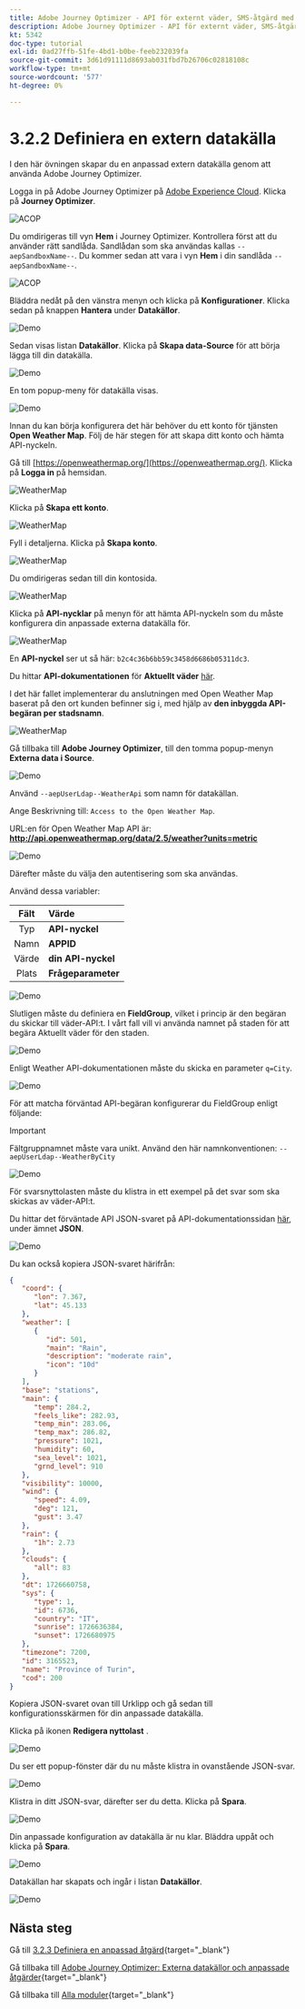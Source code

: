 ```yaml
---
title: Adobe Journey Optimizer - API för externt väder, SMS-åtgärd med mera - Definiera en extern datakälla
description: Adobe Journey Optimizer - API för externt väder, SMS-åtgärd med mera - Definiera en extern datakälla
kt: 5342
doc-type: tutorial
exl-id: 0ad27ffb-51fe-4bd1-b0be-feeb232039fa
source-git-commit: 3d61d91111d8693ab031fbd7b26706c02818108c
workflow-type: tm+mt
source-wordcount: '577'
ht-degree: 0%

---
```


# 3.2.2 Definiera en extern datakälla

I den här övningen skapar du en anpassad extern datakälla genom att använda Adobe Journey Optimizer.

Logga in på Adobe Journey Optimizer på [Adobe Experience Cloud](https://experience.adobe.com). Klicka på **Journey Optimizer**.

![ACOP](./../../../../modules/delivery-activation/ajo-b2c/ajob2c-1/images/acophome.png)

Du omdirigeras till vyn **Hem** i Journey Optimizer. Kontrollera först att du använder rätt sandlåda. Sandlådan som ska användas kallas `--aepSandboxName--`. Du kommer sedan att vara i vyn **Hem** i din sandlåda `--aepSandboxName--`.

![ACOP](./../../../../modules/delivery-activation/ajo-b2c/ajob2c-1/images/acoptriglp.png)

Bläddra nedåt på den vänstra menyn och klicka på **Konfigurationer**. Klicka sedan på knappen **Hantera** under **Datakällor**.

![Demo](./images/menudatasources.png)

Sedan visas listan **Datakällor**.
Klicka på **Skapa data-Source** för att börja lägga till din datakälla.

![Demo](./images/dshome.png)

En tom popup-meny för datakälla visas.

![Demo](./images/emptyds.png)

Innan du kan börja konfigurera det här behöver du ett konto för tjänsten **Open Weather Map**. Följ de här stegen för att skapa ditt konto och hämta API-nyckeln.

Gå till [https://openweathermap.org/](https://openweathermap.org/). Klicka på **Logga in** på hemsidan.

![WeatherMap](./images/owm.png)

Klicka på **Skapa ett konto**.

![WeatherMap](./images/owm1.png)

Fyll i detaljerna. Klicka på **Skapa konto**.

![WeatherMap](./images/owm2.png)

Du omdirigeras sedan till din kontosida.

![WeatherMap](./images/owm4.png)

Klicka på **API-nycklar** på menyn för att hämta API-nyckeln som du måste konfigurera din anpassade externa datakälla för.

![WeatherMap](./images/owm5.png)

En **API-nyckel** ser ut så här: `b2c4c36b6bb59c3458d6686b05311dc3`.

Du hittar **API-dokumentationen** för **Aktuellt väder** [här](https://openweathermap.org/current).

I det här fallet implementerar du anslutningen med Open Weather Map baserat på den ort kunden befinner sig i, med hjälp av **den inbyggda API-begäran per stadsnamn**.

![WeatherMap](./images/owm6.png)

Gå tillbaka till **Adobe Journey Optimizer**, till den tomma popup-menyn **Externa data i Source**.

![Demo](./images/emptyds.png)

Använd `--aepUserLdap--WeatherApi` som namn för datakällan.

Ange Beskrivning till: `Access to the Open Weather Map`.

URL:en för Open Weather Map API är: **http://api.openweathermap.org/data/2.5/weather?units=metric**

![Demo](./images/dsname.png)

Därefter måste du välja den autentisering som ska användas.

Använd dessa variabler:

| Fält | Värde |
|:-----------------------:| :-----------------------|
| Typ | **API-nyckel** |
| Namn | **APPID** |
| Värde | **din API-nyckel** |
| Plats | **Frågeparameter** |

![Demo](./images/dsauth.png)

Slutligen måste du definiera en **FieldGroup**, vilket i princip är den begäran du skickar till väder-API:t. I vårt fall vill vi använda namnet på staden för att begära Aktuellt väder för den staden.

![Demo](./images/fg.png)

Enligt Weather API-dokumentationen måste du skicka en parameter `q=City`.

![Demo](./images/owmapi.png)

För att matcha förväntad API-begäran konfigurerar du FieldGroup enligt följande:

>[!IMPORTANT]
>
>Fältgruppnamnet måste vara unikt. Använd den här namnkonventionen: `--aepUserLdap--WeatherByCity`

![Demo](./images/fg1.png)

För svarsnyttolasten måste du klistra in ett exempel på det svar som ska skickas av väder-API:t.

Du hittar det förväntade API JSON-svaret på API-dokumentationssidan [här](https://openweathermap.org/current), under ämnet **JSON**.

![Demo](./images/owmapi1.png)

Du kan också kopiera JSON-svaret härifrån:

```json
{
   "coord": {
      "lon": 7.367,
      "lat": 45.133
   },
   "weather": [
      {
         "id": 501,
         "main": "Rain",
         "description": "moderate rain",
         "icon": "10d"
      }
   ],
   "base": "stations",
   "main": {
      "temp": 284.2,
      "feels_like": 282.93,
      "temp_min": 283.06,
      "temp_max": 286.82,
      "pressure": 1021,
      "humidity": 60,
      "sea_level": 1021,
      "grnd_level": 910
   },
   "visibility": 10000,
   "wind": {
      "speed": 4.09,
      "deg": 121,
      "gust": 3.47
   },
   "rain": {
      "1h": 2.73
   },
   "clouds": {
      "all": 83
   },
   "dt": 1726660758,
   "sys": {
      "type": 1,
      "id": 6736,
      "country": "IT",
      "sunrise": 1726636384,
      "sunset": 1726680975
   },
   "timezone": 7200,
   "id": 3165523,
   "name": "Province of Turin",
   "cod": 200
}    
```

Kopiera JSON-svaret ovan till Urklipp och gå sedan till konfigurationsskärmen för din anpassade datakälla.

Klicka på ikonen **Redigera nyttolast** .

![Demo](./images/owmapi2.png)

Du ser ett popup-fönster där du nu måste klistra in ovanstående JSON-svar.

![Demo](./images/owmapi3.png)

Klistra in ditt JSON-svar, därefter ser du detta. Klicka på **Spara**.

![Demo](./images/owmapi4.png)

Din anpassade konfiguration av datakälla är nu klar. Bläddra uppåt och klicka på **Spara**.

![Demo](./images/dssave.png)

Datakällan har skapats och ingår i listan **Datakällor**.

![Demo](./images/dslist.png)

## Nästa steg

Gå till [3.2.3 Definiera en anpassad åtgärd](./ex3.md){target="_blank"}

Gå tillbaka till [Adobe Journey Optimizer: Externa datakällor och anpassade åtgärder](journey-orchestration-external-weather-api-sms.md){target="_blank"}

Gå tillbaka till [Alla moduler](./../../../../overview.md){target="_blank"}
